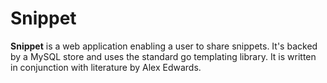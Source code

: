# Snippet

**Snippet** is a web application enabling a user to share snippets. It's backed by a MySQL store and uses the standard
go templating library. It is written in conjunction with literature by Alex Edwards.
